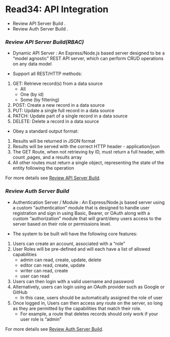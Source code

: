 # Read34:   API Integration
* Review API Server Build .
* Review Auth Server Build .

### *Review API Server Build(RBAC)*

- Dynamic API Server : An Express/Node.js based server designed to be a “model agnostic” REST API server, which can perform CRUD operations on any data model

- Support all REST/HTTP methods:

1. GET: Retrieve record(s) from a data source
    - All
    - One (by id)
    - Some (by filtering)
2. POST: Create a new record in a data source
3. PUT: Update a single full record in a data source
4. PATCH: Update part of a single record in a data source
5. DELETE: Delete a record in a data source

- Obey a standard output format:
1. Results will be returned in JSON format
2. Results will be served with the correct HTTP header - application/json
3. The GET Route, when not retrieving by ID, must return a full header, with count ,pages, and a results array
4. All other routes must return a single object, representing the state of the entity following the operation

For more details see [Review API Server Build](https://codefellows.github.io/code-401-javascript-guide/curriculum/apps-and-libraries/api-server/).

### *Review Auth Server Build*

- Authentication Server / Module : An Express/Node.js based server using a custom “authentication” module that is designed to handle 
user registration and sign in using Basic, Bearer, or OAuth along with a custom “authorization” module that will grant/deny users 
access to the server based on their role or permissions level.

- The system to be built will have the following core features:

1. Users can create an account, associated with a “role”
2. User Roles will be pre-defined and will each have a list of allowed capabilities
      - admin can read, create, update, delete
      - editor can read, create, update
      - writer can read, create
      - user can read
3. Users can then login with a valid username and password
4. Alternatively, users can login using an OAuth provider such as Google or GitHub
     - In this case, users should be automatically assigned the role of user
5. Once logged in, Users can then access any route on the server, so long as they are permitted by the capabilities that match their role.
     - For example, a route that deletes records should only work if your user role is “admin”



For more details see  [Review Auth Server Build](https://codefellows.github.io/code-401-javascript-guide/curriculum/apps-and-libraries/auth-server/).

